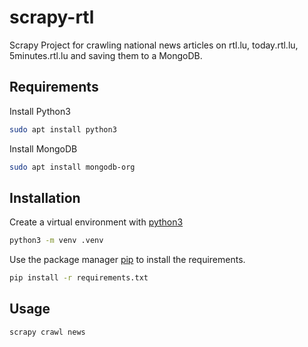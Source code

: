 # scrapy-rtl

Scrapy Project for crawling national news articles on rtl.lu, today.rtl.lu, 5minutes.rtl.lu
and saving them to a MongoDB.

## Requirements

Install Python3

```bash
sudo apt install python3
```

Install MongoDB

```bash
sudo apt install mongodb-org
```

## Installation

Create a virtual environment with [python3](https://www.python.org/downloads/source/) 

```bash
python3 -m venv .venv
```

Use the package manager [pip](https://pip.pypa.io/en/stable/) to install the requirements.

```bash
pip install -r requirements.txt
```

## Usage

```bash
scrapy crawl news
```
